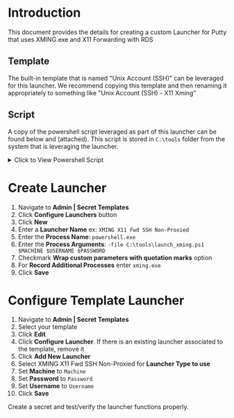 # Introduction

This document provides the details for creating a custom Launcher for Putty that uses XMING.exe and X11 Forwarding with RDS

## Template

The built-in template that is named "Unix Account (SSH)" can be leveraged for this launcher. We recommend copying this template and then renaming it appropriately to something like "Unix Account (SSH) - X11 Xming"


## Script 

A copy of the powershell script leveraged as part of this launcher can be found below and (attached). This script is stored in `C:\tools` folder from the system that is leveraging the launcher.



<details>
  <summary>Click to View Powershell Script </summary>

```
param( $machine, $username, $password )

echo "
 _____ _                     _   _
|_   _| |__  _   _  ___ ___ | |_(_) ___
  | | | '_ \| | | |/ __/ _ \| __| |/ __|
  | | | | | | |_| | (_| (_) | |_| | (__
  |_| |_| |_|\__, |\___\___/ \__|_|\___|
             |___/
"

echo "Calculating next screen available for XMing"

$first_port = 6000
$list = netstat -an |Select-String 'TCP(.*)0\.0\.0\.0\:60[0-9]{2}(.*)LISTENING' |ConvertFrom-String |select p3
if($list.count -eq 0){
    $next_screen = 0
}
else{

    $list = $list | ForEach {($_.p3 -split(':'))[1]-$first_port}

    $next_screen = -1
    for ($i=0; $i -lt $list.count; $i++){
        if($i -lt $list[$i]){
            $next_screen = $i
            break
        }
    }
    if($next_screen -eq -1){
        $next_screen = $list.count
    }
}

echo "Next Screen: $next_screen"
    
$env:DISPLAY = ":$next_screen"

echo "Launching XMing"
& 'C:\Program Files (x86)\Xming\Xming.exe' :$next_screen -multiwindow -clipboard

echo "Launching Putty"
& 'C:\tools\putty.exe' -X -ssh $machine -l $username -pw $password
```
</details>

# Create Launcher

1. Navigate to **Admin | Secret Templates**
1. Click **Configure Launchers** button
1. Click **New**
1. Enter a **Launcher Name** ex: `XMING X11 Fwd SSH Non-Proxied`
1. Enter the **Process Name**: `powershell.exe`
1. Enter the **Process Arguments**: `-file C:\tools\launch_xming.ps1 $MACHINE $USERNAME $PASSWORD`
1. Checkmark **Wrap custom parameters with quotation marks** option
1. For **Record Additional Processes** enter `xming.exe`
1. Click **Save**


# Configure Template Launcher

1. Navigate to **Admin | Secret Templates**
1. Select your template
1. Click **Edit**
1. Click **Configure Launcher**. If there is an existing launcher associated to the template, remove it
1. Click **Add New Launcher**
1. Select XMING X11 Fwd SSH Non-Proxied for **Launcher Type to use**
1. Set **Machine** to `Machine`
1. Set **Password** to `Password`
1. Set **Username** to `Username`
1. Click **Save**

Create a secret and test/verify the launcher functions properly.
